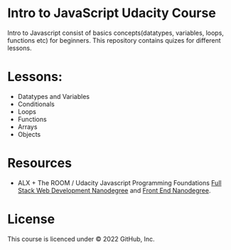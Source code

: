 # Intro to JavaScript Udacity Course

Intro to Javascript consist of basics concepts(datatypes, variables, loops, functions etc) for beginners.
This repository contains quizes for different lessons.

# Lessons:

- Datatypes and Variables
- Conditionals
- Loops
- Functions
- Arrays
- Objects

# Resources

- ALX + The ROOM / Udacity Javascript Programming Foundations [Full Stack Web Development Nanodegree](https://www.alx-t.com/foundational-courses/javascript-programming/) and [Front End Nanodegree](https://www.udacity.com/course/front-end-web-developer-nanodegree--nd001).

# License

This course is licenced under © 2022 GitHub, Inc.
